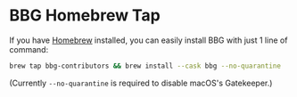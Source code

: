 # BBG Homebrew Tap

If you have [Homebrew](https://brew.sh) installed, you can easily install BBG with just 1 line of command:

```bash
brew tap bbg-contributors && brew install --cask bbg --no-quarantine
```

(Currently `--no-quarantine` is required to disable macOS's Gatekeeper.)
